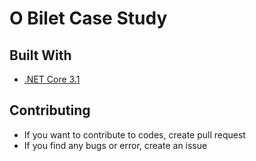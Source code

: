 # O Bilet Case Study

## Built With

* [.NET Core 3.1](https://www.microsoft.com/net/) 

## Contributing

* If you want to contribute to codes, create pull request
* If you find any bugs or error, create an issue
